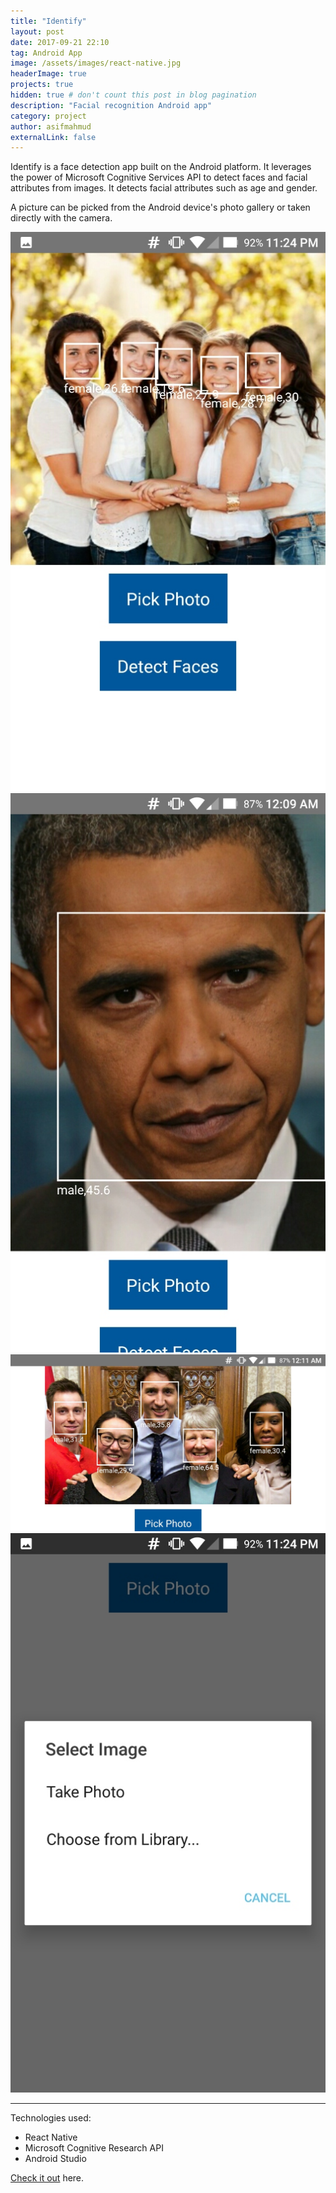 ```yaml
---
title: "Identify"
layout: post
date: 2017-09-21 22:10
tag: Android App
image: /assets/images/react-native.jpg
headerImage: true
projects: true
hidden: true # don't count this post in blog pagination
description: "Facial recognition Android app"
category: project
author: asifmahmud
externalLink: false
---
```


Identify is a face detection app built on the Android platform. It leverages the power of Microsoft Cognitive Services API to detect faces and facial attributes from images. It detects facial attributes such as age and gender.

A picture can be picked from the Android device's photo gallery or taken directly with the camera.

![Screenshot](/assets/images/scr1.jpg)
![Screenshot](/assets/images/scr2.jpg)
![Screenshot](/assets/images/scr3.jpg)
![Screenshot](/assets/images/scr4.jpg)



---

Technologies used:

- React Native
- Microsoft Cognitive Research API
- Android Studio



[Check it out](https://github.com/asifmahmud/identify) here.
